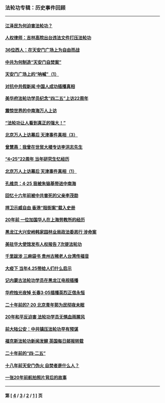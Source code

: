 ### 法轮功专辑：历史事件回顾
---
#### [江泽民为何迫害法轮功？](../../pages/nf5793/n13876324.md?04010430) 
#### [人权律师：吉林高院出台违法文件打压法轮功](../../pages/nf5793/n13825665.md?04010430) 
#### [36位西人：在天安门广场上为自由而战](../../pages/nf5793/n13390029.md?04010430) 
#### [中共为何制造“天安门自焚案”](../../pages/nf5793/n13183270.md?04010430) 
#### [天安门广场上的“呐喊”（1）](../../pages/nf5793/n13105277.md?04010430) 
#### [对抗中共假新闻 中国人成功插播真相](../../pages/nf5793/n12910618.md?04010430) 
#### [美华府法轮功学员纪念“四二五”上访22周年](../../pages/nf5793/n12904445.md?04010430) 
#### [震惊世界的中南海万人上访](../../pages/nf5793/n12903976.md?04010430) 
#### [“法轮功让人看到真正的强大！”](../../pages/nf5793/n12903195.md?04010430) 
#### [北京万人上访幕后 天津事件真相（3）](../../pages/nf5793/n12902807.md?04010430) 
#### [曾慧燕：我曾在世贸大楼专访李洪志先生](../../pages/nf5793/n12898729.md?04010430) 
#### [“4•25”22周年 当年研究生忆经历](../../pages/nf5793/n12894152.md?04010430) 
#### [北京万人上访幕后 天津事件真相（1）](../../pages/nf5793/n12885174.md?04010430) 
#### [孔维京：4·25 我被朱镕基带进中南海](../../pages/nf5793/n12864987.md?04010430) 
#### [回忆十六年前被中共害死的父亲李茂勋](../../pages/nf5793/n12880270.md?04010430) 
#### [捍卫示威自由 香港“阻街案”载入史册](../../pages/nf5793/n12811245.md?04010430) 
#### [20年前 一位加国华人在上海劳教所的经历](../../pages/nf5793/n12707932.md?04010430) 
#### [黑龙江大兴安岭韩家园林业局政法委恶行 涉命案](../../pages/nf5793/n12622815.md?04010430) 
#### [美驻华大使馆发布人权报告 7次提法轮功](../../pages/nf5793/n12520541.md?04010430) 
#### [千里跋涉 三麻袋书 贵州古稀老人台湾传福音](../../pages/nf5793/n12198750.md?04010430) 
#### [大疫下 当年4.25带给人们什么启示](../../pages/nf5793/n12058565.md?04010430) 
#### [记内蒙古法轮功学员在黑龙江电视插播](../../pages/nf5793/n11699194.md?04010430) 
#### [华府烛光夜悼 长春3·05插播英烈正信永恒](../../pages/nf5793/n11397432.md?04010430) 
#### [二十年前的7·20 北京青年郭为民彻夜未眠](../../pages/nf5793/n11354195.md?04010430) 
#### [20年和平反迫害 法轮功学员无惧血雨腥风](../../pages/nf5793/n11348279.md?04010430) 
#### [前大陆公安：中共镇压法轮功早有预谋](../../pages/nf5793/n11352168.md?04010430) 
#### [福克斯法轮功新闻发酵  英国每日邮报转载](../../pages/nf5793/n11285952.md?04010430) 
#### [二十年前的“四·二五”](../../pages/nf5793/n11207639.md?04010430) 
#### [十八年前天安门伪火 自焚者是什么人？](../../pages/nf5793/n10996556.md?04010430) 
#### [一张20年前航拍照片背后的故事](../../pages/nf5793/n10693797.md?04010430) 

---
#### 第 [ [4](./4.md?04010430) / [3](./3.md?04010430) / [2](./2.md?04010430) / [1](./1.md?04010430) ] 页
